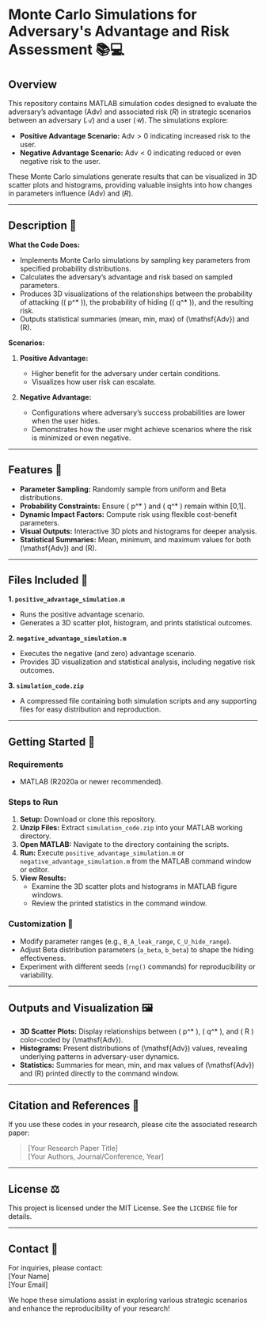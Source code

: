 # Monte Carlo Simulations for Adversary's Advantage and Risk Assessment 📚💻

## Overview
This repository contains MATLAB simulation codes designed to evaluate the adversary’s advantage $(\mathsf{Adv})$ and associated risk $(R)$ in strategic scenarios between an adversary $(\mathcal{A})$ and a user $(\mathcal{U})$. The simulations explore:

- **Positive Advantage Scenario:** $\mathsf{Adv} > 0$ indicating increased risk to the user.
- **Negative Advantage Scenario:** $\mathsf{Adv} < 0$ indicating reduced or even negative risk to the user.

These Monte Carlo simulations generate results that can be visualized in 3D scatter plots and histograms, providing valuable insights into how changes in parameters influence $(\mathsf{Adv})$ and $(R)$.

---

## Description 📝

**What the Code Does:**
- Implements Monte Carlo simulations by sampling key parameters from specified probability distributions.
- Calculates the adversary’s advantage and risk based on sampled parameters.
- Produces 3D visualizations of the relationships between the probability of attacking (\( p^* \)), the probability of hiding (\( q^* \)), and the resulting risk.
- Outputs statistical summaries (mean, min, max) of \(\mathsf{Adv}\) and \(R\).

**Scenarios:**
1. **Positive Advantage:** 
   - Higher benefit for the adversary under certain conditions.
   - Visualizes how user risk can escalate.

2. **Negative Advantage:**
   - Configurations where adversary’s success probabilities are lower when the user hides.
   - Demonstrates how the user might achieve scenarios where the risk is minimized or even negative.

---

## Features 🌟

- **Parameter Sampling:** Randomly sample from uniform and Beta distributions.
- **Probability Constraints:** Ensure \( p^* \) and \( q^* \) remain within [0,1].
- **Dynamic Impact Factors:** Compute risk using flexible cost-benefit parameters.
- **Visual Outputs:** Interactive 3D plots and histograms for deeper analysis.
- **Statistical Summaries:** Mean, minimum, and maximum values for both \(\mathsf{Adv}\) and \(R\).

---

## Files Included 📂

**1. `positive_advantage_simulation.m`**
   - Runs the positive advantage scenario.
   - Generates a 3D scatter plot, histogram, and prints statistical outcomes.

**2. `negative_advantage_simulation.m`**
   - Executes the negative (and zero) advantage scenario.
   - Provides 3D visualization and statistical analysis, including negative risk outcomes.

**3. `simulation_code.zip`**
   - A compressed file containing both simulation scripts and any supporting files for easy distribution and reproduction.

---

## Getting Started 🚀

### Requirements
- MATLAB (R2020a or newer recommended).

### Steps to Run
1. **Setup:** Download or clone this repository.
2. **Unzip Files:** Extract `simulation_code.zip` into your MATLAB working directory.
3. **Open MATLAB:** Navigate to the directory containing the scripts.
4. **Run:** Execute `positive_advantage_simulation.m` or `negative_advantage_simulation.m` from the MATLAB command window or editor.
5. **View Results:** 
   - Examine the 3D scatter plots and histograms in MATLAB figure windows.
   - Review the printed statistics in the command window.

### Customization 🔧
- Modify parameter ranges (e.g., `B_A_leak_range`, `C_U_hide_range`).
- Adjust Beta distribution parameters (`a_beta`, `b_beta`) to shape the hiding effectiveness.
- Experiment with different seeds (`rng()` commands) for reproducibility or variability.

---

## Outputs and Visualization 🖼️

- **3D Scatter Plots:** Display relationships between \( p^* \), \( q^* \), and \( R \) color-coded by \(\mathsf{Adv}\).
- **Histograms:** Present distributions of \(\mathsf{Adv}\) values, revealing underlying patterns in adversary-user dynamics.
- **Statistics:** Summaries for mean, min, and max values of \(\mathsf{Adv}\) and \(R\) printed directly to the command window.

---

## Citation and References 📜
If you use these codes in your research, please cite the associated research paper:
> [Your Research Paper Title]  
> [Your Authors, Journal/Conference, Year]

---

## License ⚖️
This project is licensed under the MIT License. See the `LICENSE` file for details.

---

## Contact 💬
For inquiries, please contact:  
[Your Name]  
[Your Email]

We hope these simulations assist in exploring various strategic scenarios and enhance the reproducibility of your research!
